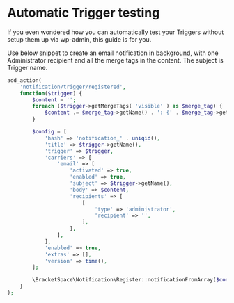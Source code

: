 # Automatic Trigger testing

If you even wondered how you can automatically test your Triggers without setup them up via wp-admin, this guide is for you.

Use below snippet to create an email notification in background, with one Administrator recipient and all the merge tags in the content. The subject is Trigger name.

```php
add_action(
	'notification/trigger/registered',
	function($trigger) {
		$content = '';
		foreach ($trigger->getMergeTags( 'visible' ) as $merge_tag) {
			$content .= $merge_tag->getName() . ': {' . $merge_tag->getSlug() . '}' . "\r\n\r\n";
		}

		$config = [
			'hash' => 'notification_' . uniqid(),
			'title' => $trigger->getName(),
			'trigger' => $trigger,
			'carriers' => [
				'email' => [
					'activated' => true,
					'enabled' => true,
					'subject' => $trigger->getName(),
					'body' => $content,
					'recipients' => [
						[
							'type' => 'administrator',
							'recipient' => '',
						],
					],
				],
			],
			'enabled' => true,
			'extras' => [],
			'version' => time(),
		];

		\BracketSpace\Notification\Register::notificationFromArray($config);
	}
);
```
